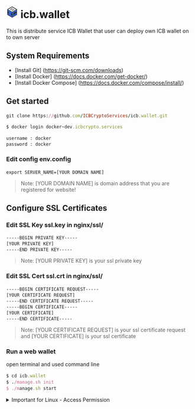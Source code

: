 

# ![alt text](https://github.com/ICBCryptoServices/icb.wallet/blob/main/ICB-Logo.png?raw=true) icb.wallet
This is distribute service ICB Wallet that user can deploy own ICB wallet on to own server


## System Requirements
  - [Install Git] (https://git-scm.com/downloads)
  - [Install Docker] (https://docs.docker.com/get-docker/)
  - [Install Docker Compose] (https://docs.docker.com/compose/install/)
  
  
## Get started
```ruby
git clone https://github.com/ICBCryptoServices/icb.wallet.git
```
```ruby
$ docker login docker-dev.icbcrypto.services
```
```
username : docker
password : docker
```

### Edit config env.config
  ```
export SERVER_NAME=[YOUR DOMAIN NAME]
```
> Note: [YOUR DOMAIN NAME] is domain address that you are registered for website!

## Configure SSL Certificates
### Edit SSL Key ssl.key in nginx/ssl/
  ```
-----BEGIN PRIVATE KEY-----
[YOUR PRIVATE KEY] 
-----END PRIVATE KEY-----
```
> Note: [YOUR PRIVATE KEY] is your ssl private key

### Edit SSL Cert ssl.crt in nginx/ssl/
  ```
-----BEGIN CERTIFICATE REQUEST-----
[YOUR CERTIFICATE REQUEST]
-----END CERTIFICATE REQUEST-----
-----BEGIN CERTIFICATE-----
[YOUR CERTIFICATE]
-----END CERTIFICATE-----
```
> Note: [YOUR CERTIFICATE REQUEST] is your ssl certificate request and [YOUR CERTIFICATE] is your ssl certificate



### Run a web wallet
open terminal and used command line
  ```ruby
$ cd icb.wallet
$ ./manage.sh init
$ ./manage.sh start
```


<details><summary>Important for Linux - Access Permission</summary>
<p>

> Note: ** if you are using linux you should access to manage.ssh **

```
$ chmod u=rwx,g=r,o=r manage.sh
```

</p>
</details>
